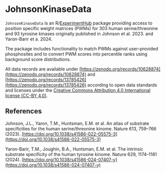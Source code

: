 # JohnsonKinaseData

`JohnsonKinaseData` is an
R/[ExperimentHub](https://bioconductor.org/packages/release/bioc/html/ExperimentHub.html)
package providing access to position specific weight matrices (PWMs) for 303 
human  serine/threonine and 93 tyrosine kinases originally published in 
Johnson et al. 2023. and Yaron-Barir et a. 2024.

The package includes functionality to match PWMs against user-provided 
phosphosites and to convert PWM scores into percentile ranks using background
score distributions.

All data records are available under
[https://zenodo.org/records/10628874](https://zenodo.org/records/10628874) and 
[https://zenodo.org/records/13785426](https://zenodo.org/records/13785426)
according to open data standards and licenses under the [Creative
Commons Attribution 4.0 International license (CC-BY
4.0)](https://creativecommons.org/licenses/by/4.0/).

## References

Johnson, J.L., Yaron, T.M., Huntsman, E.M. et al. An atlas of
substrate specificities for the human serine/threonine kinome. Nature
613, 759–766 (2023). [https://doi.org/10.1038/s41586-022-05575-3](https://doi.org/10.1038/s41586-022-05575-3)

Yaron-Barir, T.M., Joughin, B.A., Huntsman, E.M. et al. The intrinsic
substrate specificity of the human tyrosine kinome. Nature 629, 1174–1181
(2024). [https://doi.org/10.1038/s41586-024-07407-y](https://doi.org/10.1038/s41586-024-07407-y)

